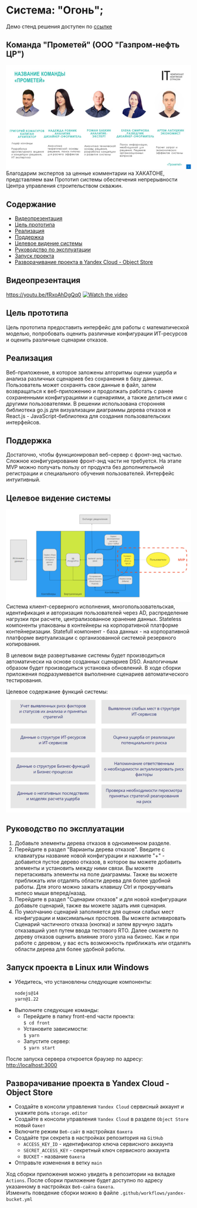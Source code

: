 # Система: "Огонь";
Демо стенд решения доступен по [ссылке](https://it-championship-oil-industry-public.vercel.app/)
## Команда "Прометей" (ООО "Газпром-нефть ЦР")
![Команда "Прометей"](./docs/team.jpg)  
Благодарим экспертов за ценные комментарии на ХАКАТОНЕ, представляем вам Прототип системы обеспечения непрерывности Центра управления строительством скважин.

## Содержание
- [Видеопрезентация](#1)  
- [Цель прототипа](#2)  
- [Реализация](#3)  
- [Поддержка](#4)  
- [Целевое видение системы](#5)  
- [Руководство по эксплуатации](#6)  
- [Запуск проекта](#7)  
- [Разворачивание проекта в Yandex Cloud - Object Store](#8)

<a name="1"></a>
## Видеопрезентация
https://youtu.be/fRxoAhDgQq0
[![Watch the video](https://img.youtube.com/vi/fRxoAhDgQq0/maxresdefault.jpg)](https://youtu.be/fRxoAhDgQq0)

<a name="2"></a>
## Цель прототипа
Цель прототипа предоставить интерфейс для работы с математической моделью, попробовать оценить различные конфигурации ИТ-ресурсов и оценить различные сценарии отказов.

<a name="3"></a>
## Реализация
Веб-приложение, в которое заложены алгоритмы оценки ущерба и анализа различных сценариев без сохранения в базу данных. Пользователь может сохранять свои данные в файл, затем возвращаться к веб-приложению и продолжать работать с ранее сохраненными конфигурациями и сценариями, а также делиться ими с другими пользователями. В решении использована сторонняя библиотека go.js для визуализации диаграммы дерева отказов и React.js - JavaScript-библиотека для создания пользовательских интерфейсов.

<a name="4"></a>
## Поддержка
Достаточно, чтобы функционировал веб-сервер с фронт-энд частью. Сложное конфигурирование фронт-энд части не требуется. На этапе MVP можно получать пользу от продукта без дополнительной регистрации и специального обучения пользователей. Интерфейс интуитивный.

<a name="5"></a>
## Целевое видение системы
![Целевое видение системы](./docs/architecture.jpg)
Cистема клиент-серверного исполнения, многопользовательская, идентификация и авторизация пользователей через AD, распределение нагрузки при расчете, централизованное хранение данных. Stateless компоненты упакованы в контейнеры на корпоративной платформе контейнеризации. Statefull компонент - база данных - на корпоративной платформе виртуализации с организованной системой резервного копирования.

В целевом виде развертывание системы будет производиться автоматически на основе созданных сценариев DSO. Аналогичным образом будет производиться установка обновлений. В ходе сборки приложения подразумевается выполнение сценариев автоматического тестирования.

Целевое содержание функций системы:
![Целевое содержание функций системы](./docs/functional-model.png)

<a name="6"></a>
## Руководство по эксплуатации
1. Добавьте  элементы дерева отказов в одноименном разделе.
2. Перейдите в раздел "Варианты дерева отказов". Введите с клавиатуры название новой конфигурации и нажмите "+" - добавится пустое дерево отказов, в которое вы можете добавить элементы и установить между ними связи. Вы можете перетаскивать элементы на поле диаграммы. Также вы можете приближать или отдалять области дерева для более удобной работы. Для этого можно зажать клавишу Ctrl и прокручивать колесо мыши вперед/назад.
3. Перейдите в раздел "Сценарии отказов" и для новой конфигурации добавьте сценарий, также вы можете задать имя сценария.
4. По умолчанию сценарий заполняется для оценки слабых мест конфигурации и максимальных простоев. Вы можете активировать Сценарий частичного отказа (кнопка) и затем вручную задать отказавший узел путем ввода тестового RTO. Далее сможете по дереву отказов оценить влияние этого узла на бизнес. Как и при работе с деревом, у вас есть возможность приближать или отдалять области дерева для более удобной работы.

<a name="7"></a>
## Запуск проекта в Linux или Windows
- Убедитесь, что установлены следующие компоненты:
    ```
    nodejs@14
    yarn@1.22
    ``` 
- Выполните следующие команды:
    - Перейдите в папку front-end части проекта:  
    `$ cd front`
    -  Установите зависимости:  
    `$ yarn`
    - Запустите сервер:  
    `$ yarn start`
    
После запуска сервера откроется браузер по адресу:  
[http://localhost:3000](http://localhost:3000)

<a name="8"></a>
## Разворачивание проекта в Yandex Cloud - Object Store
- Создайте в консоли управления `Yandex Cloud` сервисный аккаунт и укажите роль `storage.editor` 
- Создайте в консоли управления `Yandex Cloud` в разделе `Object Store` новый `бакет`
- Включите режим `Веб-сайт` в настройках `бакета` 
- Создайте три секрета в настройках репозитория на `GitHub` 
  - `ACCESS_KEY_ID` - идентификатор ключа сервисного аккаунта
  - `SECRET_ACCESS_KEY` - секретный ключ сервисного аккаунта
  - `BUCKET` - название `бакета`
- Отправьте изменения в ветку `main`

Ход сборки приложения можно увидеть в репозитории на вкладке `Actions`.
После сборки приложение будет доступно по адресу указанному в настройках `Веб-сайта` `бакета`.  
Изменить поведение сборки можно в файле `.github/workflows/yandex-bucket.yml`

